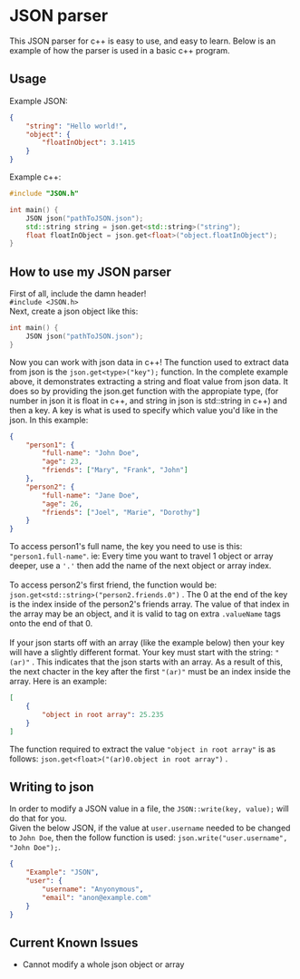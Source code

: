 # JSON parser

This JSON parser for c++ is easy to use, and easy to learn. Below is an example of how the parser is used in a basic c++ program.

## Usage

Example JSON:

```json
{
	"string": "Hello world!",
	"object": {
		"floatInObject": 3.1415
	}
}
```

Example c++:

```cpp
#include "JSON.h"

int main() {
    JSON json("pathToJSON.json");
    std::string string = json.get<std::string>("string");
    float floatInObject = json.get<float>("object.floatInObject");
}
```

## How to use my JSON parser

First of all, include the damn header!<br/>
`#include <JSON.h>`<br/>
Next, create a json object like this: <br/>

```cpp
int main() {
    JSON json("pathToJSON.json");
}
```

Now you can work with json data in c++! The function used to extract data from json is the `json.get<type>("key");` function. In the complete example above, it demonstrates extracting a string and float value from json data. It does so by providing the json.get function with the appropiate type, (for number in json it is float in c++, and string in json is std::string in c++) and then a key. A key is what is used to specify which value you'd like in the json. In this example:<br/>

```json
{
	"person1": {
		"full-name": "John Doe",
		"age": 23,
		"friends": ["Mary", "Frank", "John"]
	},
	"person2": {
		"full-name": "Jane Doe",
		"age": 26,
		"friends": ["Joel", "Marie", "Dorothy"]
	}
}
```

To access person1's full name, the key you need to use is this: `"person1.full-name"`. ie: Every time you want to travel 1 object or array deeper, use a `'.'` then add the name of the next object or array index.
<br/>
<br/>
To access person2's first friend, the function would be: `json.get<std::string>("person2.friends.0")` . The 0 at the end of the key is the index inside of the person2's friends array. The value of that index in the array may be an object, and it is valid to tag on extra `.valueName` tags onto the end of that 0.
<br/>
<br/>
If your json starts off with an array (like the example below) then your key will have a slightly different format. Your key must start with the string: `"(ar)"` . This indicates that the json starts with an array. As a result of this, the next chacter in the key after the first `"(ar)"` must be an index inside the array. Here is an example:

```json
[
	{
		"object in root array": 25.235
	}
]
```

The function required to extract the value `"object in root array"` is as follows: `json.get<float>("(ar)0.object in root array")` .

## Writing to json

In order to modify a JSON value in a file, the `JSON::write(key, value);` will do that for you.<br>
Given the below JSON, if the value at `user.username` needed to be changed to `John Doe`, then the follow function is used: `json.write("user.username", "John Doe");`.

```json
{
	"Example": "JSON",
	"user": {
		"username": "Anyonymous",
		"email": "anon@example.com"
	}
}
```

## Current Known Issues

-   Cannot modify a whole json object or array

